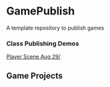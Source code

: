 # GamePublish
A template repository to publish games

### Class Publishing Demos 
[Player Scene Aug 29/](\player_scene_08_29)

## Game Projects 


